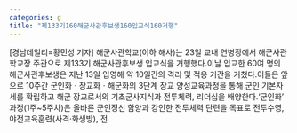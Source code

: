 ```yaml
---
categories: g
title: "제133기160해군사관후보생160입교식160거행"
---
```

[경남데일리=황민성 기자] 해군사관학교(이하 해사)는 23일 교내 연병장에서 해군사관학교장 주관으로 제133기 해군사관후보생 입교식을 거행했다.이날 입교한 60여 명의 해군사관후보생은 지난 13일 입영해 약 10일간의 격리 및 적응 기간을 거쳤다.이들은 앞으로 10주간 군인화ㆍ장교화ㆍ해군화의 3단계 장교 양성교육과정을 통해 군인 기본자세를 확립하고 해군 장교로서의 기초군사지식과 전투체력, 리더십을 배양한다.‘군인화’ 과정(1주~5주차)은 올바른 군인정신 함양과 강인한 전투체력 단련을 목표로 전투수영, 야전교육훈련(사격·화생방), 전